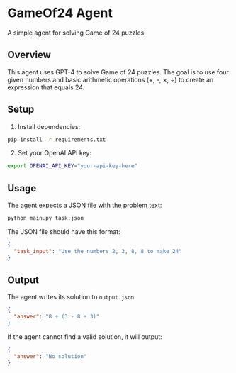# GameOf24 Agent

A simple agent for solving Game of 24 puzzles.

## Overview

This agent uses GPT-4 to solve Game of 24 puzzles. The goal is to use four given numbers and basic arithmetic operations (+, -, ×, ÷) to create an expression that equals 24.

## Setup

1. Install dependencies:
```bash
pip install -r requirements.txt
```

2. Set your OpenAI API key:
```bash
export OPENAI_API_KEY="your-api-key-here"
```

## Usage

The agent expects a JSON file with the problem text:

```bash
python main.py task.json
```

The JSON file should have this format:
```json
{
  "task_input": "Use the numbers 2, 3, 8, 8 to make 24"
}
```

## Output

The agent writes its solution to `output.json`:
```json
{
  "answer": "8 ÷ (3 - 8 ÷ 3)"
}
```

If the agent cannot find a valid solution, it will output:
```json
{
  "answer": "No solution"
}
``` 
